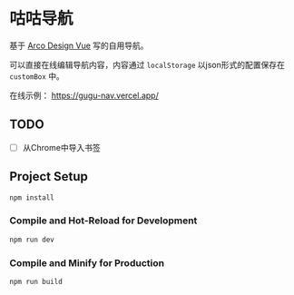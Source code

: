 # 咕咕导航

基于 [Arco Design Vue](https://arco.design/vue/component/icon) 写的自用导航。

可以直接在线编辑导航内容，内容通过 `localStorage` 以json形式的配置保存在 `customBox` 中。

在线示例： https://gugu-nav.vercel.app/

## TODO

- [ ] 从Chrome中导入书签

## Project Setup

```sh
npm install
```

### Compile and Hot-Reload for Development

```sh
npm run dev
```

### Compile and Minify for Production

```sh
npm run build
```
